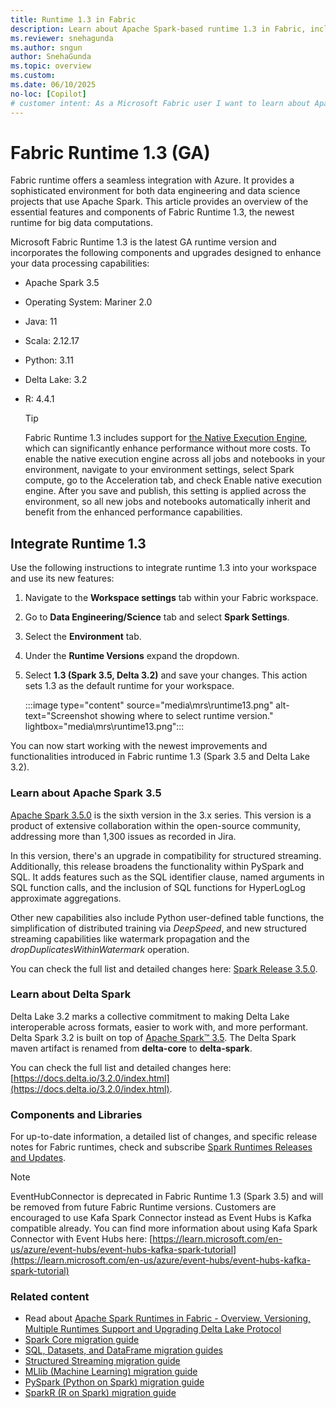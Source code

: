 ```yaml
---
title: Runtime 1.3 in Fabric
description: Learn about Apache Spark-based runtime 1.3 in Fabric, including the unique features, capabilities, and best practices.
ms.reviewer: snehagunda
ms.author: sngun
author: SnehaGunda
ms.topic: overview
ms.custom:
ms.date: 06/10/2025
no-loc: [Copilot]
# customer intent: As a Microsoft Fabric user I want to learn about Apache Spark-based runtime 1.3 in Fabric.
---
```


# Fabric Runtime 1.3 (GA)

Fabric runtime offers a seamless integration with Azure. It provides a sophisticated environment for both data engineering and data science projects that use Apache Spark. This article provides an overview of the essential features and components of Fabric Runtime 1.3, the newest runtime for big data computations.

Microsoft Fabric Runtime 1.3 is the latest GA runtime version and incorporates the following components and upgrades designed to enhance your data processing capabilities:

- Apache Spark 3.5
- Operating System: Mariner 2.0
- Java: 11
- Scala: 2.12.17
- Python: 3.11
- Delta Lake: 3.2
- R: 4.4.1

    > [!TIP]
    > Fabric Runtime 1.3 includes support for [the Native Execution Engine](./native-execution-engine-overview.md), which can significantly enhance performance without more costs. To enable the native execution engine across all jobs and notebooks in your environment, navigate to your environment settings, select Spark compute, go to the Acceleration tab, and check Enable native execution engine. After you save and publish, this setting is applied across the environment, so all new jobs and notebooks automatically inherit and benefit from the enhanced performance capabilities.

## Integrate Runtime 1.3

Use the following instructions to integrate runtime 1.3 into your workspace and use its new features:

1. Navigate to the **Workspace settings** tab within your Fabric workspace.
1. Go to **Data Engineering/Science** tab and select **Spark Settings**.
1. Select the **Environment** tab.
1. Under the **Runtime Versions** expand the dropdown.
1. Select **1.3 (Spark 3.5, Delta 3.2)** and save your changes. This action sets 1.3 as the default runtime for your workspace.

    :::image type="content" source="media\mrs\runtime13.png" alt-text="Screenshot showing where to select runtime version." lightbox="media\mrs\runtime13.png":::

You can now start working with the newest improvements and functionalities introduced in Fabric runtime 1.3 (Spark 3.5 and Delta Lake 3.2).

### Learn about Apache Spark 3.5

[Apache Spark 3.5.0](https://spark.apache.org/releases/spark-release-3-5-0.html) is the sixth version in the 3.x series. This version is a product of extensive collaboration within the open-source community, addressing more than 1,300 issues as recorded in Jira.

In this version, there's an upgrade in compatibility for structured streaming. Additionally, this release broadens the functionality within PySpark and SQL.
It adds features such as the SQL identifier clause, named arguments in SQL function calls, and the inclusion of SQL functions for HyperLogLog approximate aggregations.

Other new capabilities also include Python user-defined table functions, the simplification of distributed training via *DeepSpeed*, and new structured streaming capabilities like watermark propagation and the *dropDuplicatesWithinWatermark* operation.

You can check the full list and detailed changes here: [Spark Release 3.5.0](https://spark.apache.org/releases/spark-release-3-5-0.html).

### Learn about Delta Spark

Delta Lake 3.2 marks a collective commitment to making Delta Lake interoperable across formats, easier to work with, and more performant. Delta Spark 3.2 is built on top of [Apache Spark™ 3.5](https://spark.apache.org/releases/spark-release-3-5-0.html). The Delta Spark maven artifact is renamed from **delta-core** to **delta-spark**.

You can check the full list and detailed changes here: [https://docs.delta.io/3.2.0/index.html](https://docs.delta.io/3.2.0/index.html).

### Components and Libraries

For up-to-date information, a detailed list of changes, and specific release notes for Fabric runtimes, check and subscribe [Spark Runtimes Releases and Updates](https://github.com/microsoft/synapse-spark-runtime/tree/main/Fabric/Runtime%201.3%20(Spark%203.5)).

> [!NOTE]
> EventHubConnector is deprecated in Fabric Runtime 1.3 (Spark 3.5) and will be removed from future Fabric Runtime versions. Customers are encouraged to use Kafa Spark Connector instead as Event Hubs is Kafka compatible already. You can find more information about using Kafa Spark Connector with Event Hubs here: [https://learn.microsoft.com/en-us/azure/event-hubs/event-hubs-kafka-spark-tutorial](https://learn.microsoft.com/en-us/azure/event-hubs/event-hubs-kafka-spark-tutorial)

### Related content

- Read about [Apache Spark Runtimes in Fabric - Overview, Versioning, Multiple Runtimes Support and Upgrading Delta Lake Protocol](./runtime.md)
- [Spark Core migration guide](https://spark.apache.org/docs/3.5.0/core-migration-guide.html)
- [SQL, Datasets, and DataFrame migration guides](https://spark.apache.org/docs/3.5.0/sql-migration-guide.html)
- [Structured Streaming migration guide](https://spark.apache.org/docs/3.5.0/ss-migration-guide.html)
- [MLlib (Machine Learning) migration guide](https://spark.apache.org/docs/3.5.0/ml-migration-guide.html)
- [PySpark (Python on Spark) migration guide](https://spark.apache.org/docs/3.5.0/api/python/migration_guide/pyspark_upgrade.html)
- [SparkR (R on Spark) migration guide](https://spark.apache.org/docs/3.5.0/sparkr-migration-guide.html)
